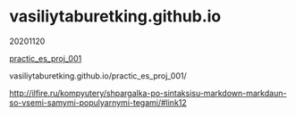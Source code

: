 # vasiliytaburetking.github.io
20201120

[practic_es_proj_001](https://vasiliytaburetking.github.io/vasiliytaburetking.github.io/practic_es_proj_001/ "20201120")

vasiliytaburetking.github.io/practic_es_proj_001/

>>>

>>>

http://ilfire.ru/kompyutery/shpargalka-po-sintaksisu-markdown-markdaun-so-vsemi-samymi-populyarnymi-tegami/#link12

>>>
